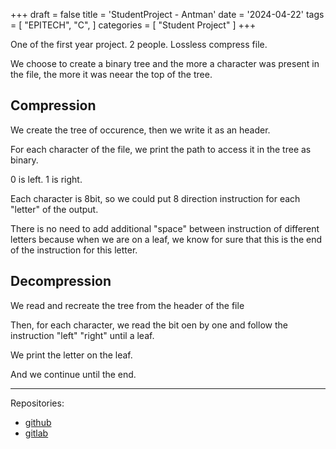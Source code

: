 +++
draft = false
title = 'StudentProject - Antman'
date = '2024-04-22'
tags = [
    "EPITECH",
    "C",
]
categories = [
    "Student Project"
]
+++

One of the first year project. 2 people. Lossless compress file.

We choose to create a binary tree and the more a character was present in the
file, the more it was neear the top of the tree.

## Compression

We create the tree of occurence, then we write it as an header.

For each character of the file, we print the path to access it in the tree as
binary.

0 is left.
1 is right.

Each character is 8bit, so we could put 8 direction instruction for each "letter"
of the output.

There is no need to add additional "space" between instruction of different
letters because when we are on a leaf, we know for sure that this is the end
of the instruction for this letter.

## Decompression

We read and recreate the tree from the header of the file

Then, for each character, we read the bit oen by one and follow the instruction
"left" "right" until a leaf.

We print the letter on the leaf.

And we continue until the end.

---

Repositories:
- [github](https://github.com/Saverio976/Antman)
- [gitlab](https://gitlab.com/Saverio976/Antman)
